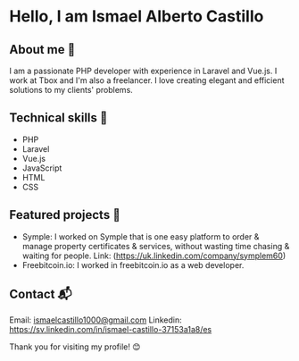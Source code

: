 # Hello, I am Ismael Alberto Castillo

## About me 👋

I am a passionate PHP developer with experience in Laravel and Vue.js. I work at Tbox and I'm also a freelancer. I love creating elegant and efficient solutions to my clients' problems.

## Technical skills 🚀

- PHP
- Laravel
- Vue.js
- JavaScript
- HTML
- CSS
  

## Featured projects 🌟

- Symple: I worked on Symple that is one easy platform to order & manage property certificates & services, without wasting time chasing & waiting for people. Link: (https://uk.linkedin.com/company/symplem60)
- Freebitcoin.io: I worked in freebitcoin.io as a web developer.

## Contact 📬

Email: ismaelcastillo1000@gmail.com
Linkedin: https://sv.linkedin.com/in/ismael-castillo-37153a1a8/es

Thank you for visiting my profile! 😊


<!--
**ismael-cm/ismael-cm** is a ✨ _special_ ✨ repository because its `README.md` (this file) appears on your GitHub profile.

Here are some ideas to get you started:

- 🔭 I’m currently working on ...
- 🌱 I’m currently learning ...
- 👯 I’m looking to collaborate on ...
- 🤔 I’m looking for help with ...
- 💬 Ask me about ...
- 📫 How to reach me: ...
- 😄 Pronouns: ...
- ⚡ Fun fact: ...
-->
